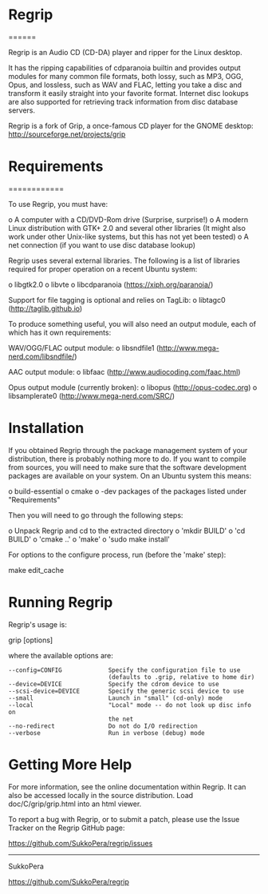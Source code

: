 # Regrip
======

Regrip is an Audio CD (CD-DA) player and ripper for the Linux desktop.

It has the ripping capabilities of cdparanoia builtin and provides output
modules for many common file formats, both lossy, such as MP3, OGG, Opus, and
lossless, such as WAV and FLAC, letting you take a disc and transform it easily
straight into your favorite format. Internet disc lookups are also supported
for retrieving track information from disc database servers.

Regrip is a fork of Grip, a once-famous CD player for the GNOME desktop:
http://sourceforge.net/projects/grip


# Requirements
============

To use Regrip, you must have:

 o A computer with a CD/DVD-Rom drive (Surprise, surprise!)
 o A modern Linux distribution with GTK+ 2.0 and several other libraries (It
   might also work under other Unix-like systems, but this has not yet been
   tested)
 o A net connection (if you want to use disc database lookup)

Regrip uses several external libraries. The following is a list of libraries
required for proper operation on a recent Ubuntu system:

 o libgtk2.0
 o libvte
 o libcdparanoia (https://xiph.org/paranoia/)

Support for file tagging is optional and relies on TagLib:
 o libtagc0 (http://taglib.github.io)

To produce something useful, you will also need an output module, each of which
has it own requirements:
 
WAV/OGG/FLAC output module:
 o libsndfile1 (http://www.mega-nerd.com/libsndfile/)
 
AAC output module:
 o libfaac (http://www.audiocoding.com/faac.html)

Opus output module (currently broken):
 o libopus (http://opus-codec.org)
 o libsamplerate0 (http://www.mega-nerd.com/SRC/)


Installation
============

If you obtained Regrip through the package management system of your
distribution, there is probably nothing more to do. If you want to compile
from sources, you will need to make sure that the software development packages
are available on your system. On an Ubuntu system this means:

 o build-essential
 o cmake
 o -dev packages of the packages listed under "Requirements"

Then you will need to go through the following steps:

 o Unpack Regrip and cd to the extracted directory
 o 'mkdir BUILD'
 o 'cd BUILD'
 o 'cmake ..'
 o 'make'
 o 'sudo make install'

For options to the configure process, run (before the 'make' step):

  make edit_cache


Running Regrip
==============

Regrip's usage is:

  grip [options]

  where the available options are:

    --config=CONFIG             Specify the configuration file to use
                                (defaults to .grip, relative to home dir)
    --device=DEVICE             Specify the cdrom device to use
    --scsi-device=DEVICE        Specify the generic scsi device to use
    --small                     Launch in "small" (cd-only) mode
    --local                     "Local" mode -- do not look up disc info on
                                the net
    --no-redirect               Do not do I/O redirection
    --verbose                   Run in verbose (debug) mode


Getting More Help
=================

For more information, see the online documentation within Regrip. It can also
be accessed locally in the source distribution. Load doc/C/grip/grip.html
into an html viewer.

To report a bug with Regrip, or to submit a patch, please use the Issue Tracker
on the Regrip GitHub page:

  https://github.com/SukkoPera/regrip/issues

---
SukkoPera <software AT sukkology DOT net>

https://github.com/SukkoPera/regrip

